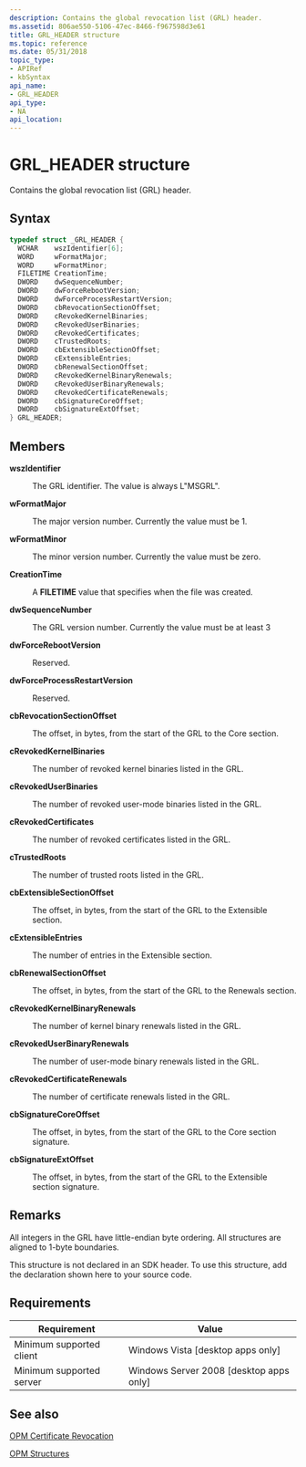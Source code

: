 ```yaml
---
description: Contains the global revocation list (GRL) header.
ms.assetid: 806ae550-5106-47ec-8466-f967598d3e61
title: GRL_HEADER structure
ms.topic: reference
ms.date: 05/31/2018
topic_type: 
- APIRef
- kbSyntax
api_name: 
- GRL_HEADER
api_type: 
- NA
api_location: 
---
```


# GRL\_HEADER structure

Contains the global revocation list (GRL) header.

## Syntax


```C++
typedef struct _GRL_HEADER {
  WCHAR    wszIdentifier[6];
  WORD     wFormatMajor;
  WORD     wFormatMinor;
  FILETIME CreationTime;
  DWORD    dwSequenceNumber;
  DWORD    dwForceRebootVersion;
  DWORD    dwForceProcessRestartVersion;
  DWORD    cbRevocationSectionOffset;
  DWORD    cRevokedKernelBinaries;
  DWORD    cRevokedUserBinaries;
  DWORD    cRevokedCertificates;
  DWORD    cTrustedRoots;
  DWORD    cbExtensibleSectionOffset;
  DWORD    cExtensibleEntries;
  DWORD    cbRenewalSectionOffset;
  DWORD    cRevokedKernelBinaryRenewals;
  DWORD    cRevokedUserBinaryRenewals;
  DWORD    cRevokedCertificateRenewals;
  DWORD    cbSignatureCoreOffset;
  DWORD    cbSignatureExtOffset;
} GRL_HEADER;
```



## Members

<dl> <dt>

**wszIdentifier**
</dt> <dd>

The GRL identifier. The value is always L"MSGRL".

</dd> <dt>

**wFormatMajor**
</dt> <dd>

The major version number. Currently the value must be 1.

</dd> <dt>

**wFormatMinor**
</dt> <dd>

The minor version number. Currently the value must be zero.

</dd> <dt>

**CreationTime**
</dt> <dd>

A **FILETIME** value that specifies when the file was created.

</dd> <dt>

**dwSequenceNumber**
</dt> <dd>

The GRL version number. Currently the value must be at least 3

</dd> <dt>

**dwForceRebootVersion**
</dt> <dd>

Reserved.

</dd> <dt>

**dwForceProcessRestartVersion**
</dt> <dd>

Reserved.

</dd> <dt>

**cbRevocationSectionOffset**
</dt> <dd>

The offset, in bytes, from the start of the GRL to the Core section.

</dd> <dt>

**cRevokedKernelBinaries**
</dt> <dd>

The number of revoked kernel binaries listed in the GRL.

</dd> <dt>

**cRevokedUserBinaries**
</dt> <dd>

The number of revoked user-mode binaries listed in the GRL.

</dd> <dt>

**cRevokedCertificates**
</dt> <dd>

The number of revoked certificates listed in the GRL.

</dd> <dt>

**cTrustedRoots**
</dt> <dd>

The number of trusted roots listed in the GRL.

</dd> <dt>

**cbExtensibleSectionOffset**
</dt> <dd>

The offset, in bytes, from the start of the GRL to the Extensible section.

</dd> <dt>

**cExtensibleEntries**
</dt> <dd>

The number of entries in the Extensible section.

</dd> <dt>

**cbRenewalSectionOffset**
</dt> <dd>

The offset, in bytes, from the start of the GRL to the Renewals section.

</dd> <dt>

**cRevokedKernelBinaryRenewals**
</dt> <dd>

The number of kernel binary renewals listed in the GRL.

</dd> <dt>

**cRevokedUserBinaryRenewals**
</dt> <dd>

The number of user-mode binary renewals listed in the GRL.

</dd> <dt>

**cRevokedCertificateRenewals**
</dt> <dd>

The number of certificate renewals listed in the GRL.

</dd> <dt>

**cbSignatureCoreOffset**
</dt> <dd>

The offset, in bytes, from the start of the GRL to the Core section signature.

</dd> <dt>

**cbSignatureExtOffset**
</dt> <dd>

The offset, in bytes, from the start of the GRL to the Extensible section signature.

</dd> </dl>

## Remarks

All integers in the GRL have little-endian byte ordering. All structures are aligned to 1-byte boundaries.

This structure is not declared in an SDK header. To use this structure, add the declaration shown here to your source code.

## Requirements



| Requirement | Value |
|-------------------------------------|------------------------------------------------------|
| Minimum supported client<br/> | Windows Vista \[desktop apps only\]<br/>       |
| Minimum supported server<br/> | Windows Server 2008 \[desktop apps only\]<br/> |



## See also

<dl> <dt>

[OPM Certificate Revocation](opm-certificate-revocation.md)
</dt> <dt>

[OPM Structures](opm-structures.md)
</dt> </dl>

 

 




